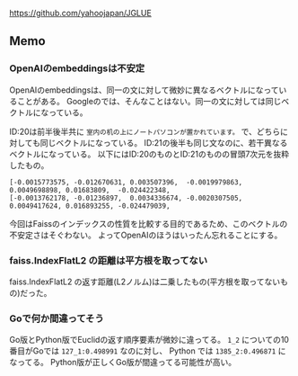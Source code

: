 <https://github.com/yahoojapan/JGLUE>

## Memo

### OpenAIのembeddingsは不安定

OpenAIのembeddingsは、同一の文に対して微妙に異なるベクトルになっていることがある。
Googleのでは、そんなことはない。同一の文に対しては同じベクトルになっている。

ID:20は前半後半共に `室内の机の上にノートパソコンが置かれています。` で、どちらに対しても同じベクトルになっている。
ID:21の後半も同じ文なのに、若干異なるベクトルになっている。
以下にはID:20のものとID:21のものの冒頭7次元を抜粋したもの。

```
[-0.0015773575, -0.012670631, 0.003507396,  -0.0019979863, 0.0049698898, 0.01683809,  -0.024422348,
[-0.0013762178, -0.01236897,  0.0034336674, -0.0020307505, 0.0049417624, 0.016893255, -0.024479039,
```

今回はFaissのインデックスの性質を比較する目的であるため、このベクトルの不安定さはそぐわない。
よってOpenAIのほうはいったん忘れることにする。

### faiss.IndexFlatL2 の距離は平方根を取ってない

faiss.IndexFlatL2 の返す距離(L2ノルム)は二乗したもの(平方根を取ってないもの)だった。

### Goで何か間違ってそう

Go版とPython版でEuclidの返す順序要素が微妙に違ってる。
`1_2` についての10番目がGoでは `127_1:0.498991` なのに対し、
Python では `1385_2:0.496871` になってる。
Python版が正しくGo版が間違ってる可能性が高い。
